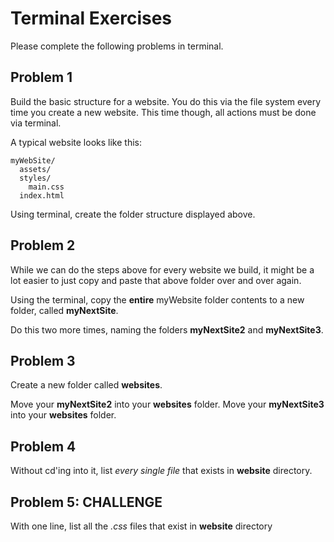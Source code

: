 # Terminal Exercises

Please complete the following problems in terminal. 

## Problem 1

Build the basic structure for a website. You do this via the file system every time you create a new website. This time though, all actions must be done via terminal.

A typical website looks like this:

```
myWebSite/
  assets/
  styles/
    main.css
  index.html
```

Using terminal, create the folder structure displayed above. 

## Problem 2

While we can do the steps above for every website we build, it might be a lot easier to just copy and paste that above folder over and over again.

Using the terminal, copy the **entire** myWebsite folder contents to a new folder, called **myNextSite**.

Do this two more times, naming the folders **myNextSite2** and **myNextSite3**.

## Problem 3

Create a new folder called **websites**.

Move your **myNextSite2** into your **websites** folder. 
Move your **myNextSite3** into your **websites** folder.

## Problem 4

Without cd'ing into it, list *every* *single* *file* that exists in **website** directory.

## Problem 5: CHALLENGE

With one line, list all the *.css* files that exist in **website** directory
